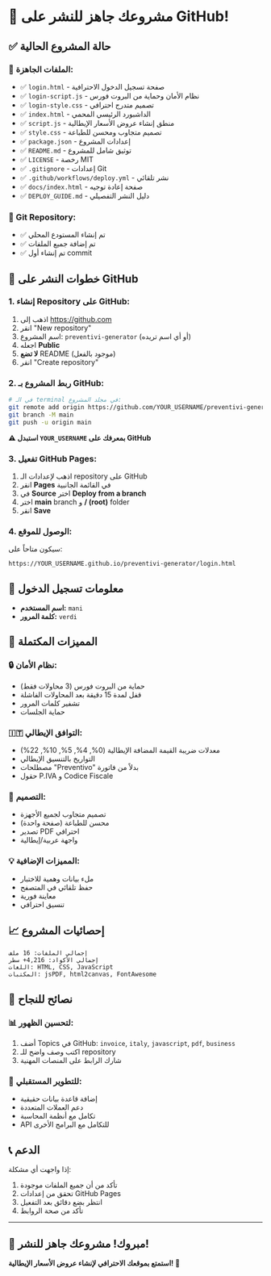 # 🎉 مشروعك جاهز للنشر على GitHub!

## ✅ **حالة المشروع الحالية**

### **📁 الملفات الجاهزة:**
- ✅ `login.html` - صفحة تسجيل الدخول الاحترافية
- ✅ `login-script.js` - نظام الأمان وحماية من البروت فورس  
- ✅ `login-style.css` - تصميم متدرج احترافي
- ✅ `index.html` - الداشبورد الرئيسي المحمي
- ✅ `script.js` - منطق إنشاء عروض الأسعار الإيطالية
- ✅ `style.css` - تصميم متجاوب ومحسن للطباعة
- ✅ `package.json` - إعدادات المشروع
- ✅ `README.md` - توثيق شامل للمشروع
- ✅ `LICENSE` - رخصة MIT
- ✅ `.gitignore` - إعدادات Git
- ✅ `.github/workflows/deploy.yml` - نشر تلقائي
- ✅ `docs/index.html` - صفحة إعادة توجيه
- ✅ `DEPLOY_GUIDE.md` - دليل النشر التفصيلي

### **🔧 Git Repository:**
- ✅ تم إنشاء المستودع المحلي
- ✅ تم إضافة جميع الملفات  
- ✅ تم إنشاء أول commit

## 🚀 **خطوات النشر على GitHub**

### **1. إنشاء Repository على GitHub:**
1. اذهب إلى https://github.com
2. انقر "New repository"
3. اسم المشروع: `preventivi-generator` (أو أي اسم تريده)
4. اجعله **Public**
5. **لا تضع** README (موجود بالفعل)
6. انقر "Create repository"

### **2. ربط المشروع بـ GitHub:**

```bash
# في الـ terminal في مجلد المشروع:
git remote add origin https://github.com/YOUR_USERNAME/preventivi-generator.git
git branch -M main
git push -u origin main
```

**⚠️ استبدل `YOUR_USERNAME` بمعرفك على GitHub**

### **3. تفعيل GitHub Pages:**
1. اذهب لإعدادات الـ repository على GitHub
2. انقر **Pages** في القائمة الجانبية
3. في **Source** اختر **Deploy from a branch**
4. اختر **main** branch و **/ (root)** folder
5. انقر **Save**

### **4. الوصول للموقع:**
سيكون متاحاً على:
```
https://YOUR_USERNAME.github.io/preventivi-generator/login.html
```

## 🔐 **معلومات تسجيل الدخول**

- **اسم المستخدم:** `mani`
- **كلمة المرور:** `verdi`

## 🎯 **المميزات المكتملة**

### **🔒 نظام الأمان:**
- حماية من البروت فورس (3 محاولات فقط)
- قفل لمدة 15 دقيقة بعد المحاولات الفاشلة
- تشفير كلمات المرور
- حماية الجلسات

### **🇮🇹 التوافق الإيطالي:**
- معدلات ضريبة القيمة المضافة الإيطالية (0%, 4%, 5%, 10%, 22%)
- التواريخ بالتنسيق الإيطالي
- مصطلحات "Preventivo" بدلاً من فاتورة
- حقول P.IVA و Codice Fiscale

### **📱 التصميم:**
- تصميم متجاوب لجميع الأجهزة
- محسن للطباعة (صفحة واحدة)
- تصدير PDF احترافي
- واجهة عربية/إيطالية

### **💡 المميزات الإضافية:**
- ملء بيانات وهمية للاختبار
- حفظ تلقائي في المتصفح
- معاينة فورية
- تنسيق احترافي

## 📈 **إحصائيات المشروع**

```
إجمالي الملفات: 16 ملف
إجمالي الأكواد: 4,216+ سطر
اللغات: HTML, CSS, JavaScript
المكتبات: jsPDF, html2canvas, FontAwesome
```

## 🌟 **نصائح للنجاح**

### **📊 لتحسين الظهور:**
1. أضف Topics في GitHub: `invoice`, `italy`, `javascript`, `pdf`, `business`
2. اكتب وصف واضح للـ repository
3. شارك الرابط على المنصات المهنية

### **🔧 للتطوير المستقبلي:**
- إضافة قاعدة بيانات حقيقية
- دعم العملات المتعددة
- تكامل مع أنظمة المحاسبة
- API للتكامل مع البرامج الأخرى

## 📞 **الدعم**

إذا واجهت أي مشكلة:
1. تأكد من أن جميع الملفات موجودة
2. تحقق من إعدادات GitHub Pages
3. انتظر بضع دقائق بعد التفعيل
4. تأكد من صحة الروابط

---

## 🎉 **مبروك! مشروعك جاهز للنشر!**

**استمتع بموقعك الاحترافي لإنشاء عروض الأسعار الإيطالية! 🚀**
